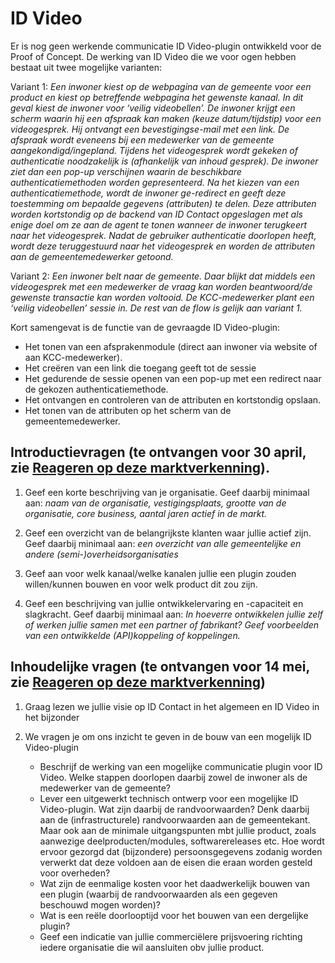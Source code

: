 # ID Video

Er is nog geen werkende communicatie ID Video-plugin ontwikkeld voor de Proof of Concept. De werking van ID Video die we voor ogen hebben bestaat uit twee mogelijke varianten:

Variant 1: *Een inwoner kiest op de webpagina van de gemeente voor een product en kiest op betreffende webpagina het gewenste kanaal. In dit geval kiest de inwoner voor ‘veilig videobellen’. De inwoner krijgt een scherm waarin hij een afspraak kan maken (keuze datum/tijdstip) voor een videogesprek. Hij ontvangt een bevestigingse-mail met een link. De afspraak wordt eveneens bij een medewerker van de gemeente aangekondigd/ingepland. Tijdens het videogesprek wordt gekeken of authenticatie noodzakelijk is (afhankelijk van inhoud gesprek). De inwoner ziet dan een pop-up verschijnen waarin de beschikbare authenticatiemethoden worden gepresenteerd. Na het kiezen van een authenticatiemethode, wordt de inwoner ge-redirect en geeft deze toestemming om bepaalde gegevens (attributen) te delen. Deze attributen worden kortstondig op de backend van ID Contact opgeslagen met als enige doel om ze aan de agent te tonen wanneer de inwoner terugkeert naar het videogesprek. Nadat de gebruiker authenticatie doorlopen heeft, wordt deze teruggestuurd naar het videogesprek en worden de attributen aan de gemeentemedewerker getoond.*

Variant 2: *Een inwoner belt naar de gemeente. Daar blijkt dat middels een videogesprek met een medewerker de vraag kan worden beantwoord/de gewenste transactie kan worden voltooid. De KCC-medewerker plant een ‘veilig videobellen’ sessie in. De rest van de flow is gelijk aan variant 1.*

Kort samengevat is de functie van de gevraagde ID Video-plugin:
- Het tonen van een afsprakenmodule (direct aan inwoner via website of aan KCC-medewerker).
- Het creëren van een link die toegang geeft tot de sessie
- Het gedurende de sessie openen van een pop-up met een redirect naar de gekozen authenticatiemethode.
- Het ontvangen en controleren van de attributen en kortstondig opslaan.
- Het tonen van de attributen op het scherm van de gemeentemedewerker.

## Introductievragen (te ontvangen voor 30 april, zie [Reageren op deze marktverkenning](./reactions.md)).

1. Geef een korte beschrijving van je organisatie. Geef daarbij minimaal aan: *naam van de organisatie, vestigingsplaats, grootte van de organisatie, core business, aantal jaren actief in de markt.*

2. Geef een overzicht van de belangrijkste klanten waar jullie actief zijn. Geef daarbij minimaal aan: *een overzicht van alle gemeentelijke en andere (semi-)overheidsorganisaties*

3. Geef aan voor welk kanaal/welke kanalen jullie een plugin zouden willen/kunnen bouwen en voor welk product dit zou zijn.

4. Geef een beschrijving van jullie ontwikkelervaring en -capaciteit en slagkracht. Geef daarbij minimaal aan: *In hoeverre ontwikkelen jullie zelf of werken jullie samen met een partner of fabrikant? Geef voorbeelden van een ontwikkelde (API)koppeling of koppelingen.*

## Inhoudelijke vragen (te ontvangen voor 14 mei, zie [Reageren op deze marktverkenning](./reactions.md))

1. Graag lezen we jullie visie op ID Contact in het algemeen en ID Video in het bijzonder

2. We vragen je om ons inzicht te geven in de bouw van een mogelijk ID Video-plugin 
    - Beschrijf de werking van een mogelijke communicatie plugin voor ID Video. Welke stappen doorlopen daarbij zowel de inwoner als de medewerker van de gemeente?
    - Lever een uitgewerkt technisch ontwerp voor een mogelijke ID Video-plugin. Wat zijn daarbij de randvoorwaarden? Denk daarbij aan de (infrastructurele) randvoorwaarden aan de gemeentekant. Maar ook aan de minimale uitgangspunten mbt jullie product, zoals aanwezige deelproducten/modules, softwarereleases etc. Hoe wordt ervoor gezorgd dat (bijzondere) persoonsgegevens zodanig worden verwerkt dat deze voldoen aan de eisen die eraan worden gesteld voor overheden?
    - Wat zijn de eenmalige kosten voor het daadwerkelijk bouwen van een plugin (waarbij de randvoorwaarden als een gegeven beschouwd mogen worden)?
    - Wat is een reële doorlooptijd voor het bouwen van een dergelijke plugin?
    - Geef een indicatie van jullie commerciëlere prijsvoering richting iedere organisatie die wil aansluiten obv jullie product.
